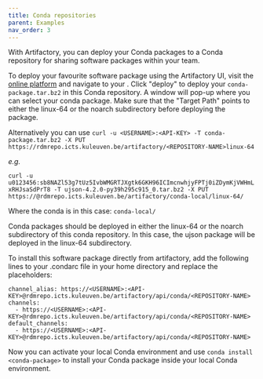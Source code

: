 ```yaml
---
title: Conda repositories
parent: Examples
nav_order: 3
---
```


With Artifactory, you can deploy your Conda packages to a Conda repository for sharing software packages within your team.

To deploy your favourite software package using the Artifactory UI, visit the [online platform](https://rdmrepo.icts.kuleuven.be/ui/login/) and navigate to your <CONDA-REPOSITORY>. Click "deploy" to deploy your `conda-package.tar.bz2` in this Conda repository. A window will pop-up where you can select your conda package. Make sure that the "Target Path" points to either the linux-64 or the noarch subdirectory before deploying the package. 

Alternatively you can use `curl -u <USERNAME>:<API-KEY> -T conda-package.tar.bz2 -X PUT  https://rdmrepo.icts.kuleuven.be/artifactory/<REPOSITORY-NAME>linux-64` 

*e.g.*

`curl -u u0123456:sb8NAZl53g7tUz5IvbWMGRTJXgtk6GKH96ICImcnwhjyFPTj0iZDymKjVWHmLxRHJsaSdPrT8 -T ujson-4.2.0-py39h295c915_0.tar.bz2 -X PUT https://@rdmrepo.icts.kuleuven.be/artifactory/conda-local/linux-64/`

Where the conda <REPOSITORY-NAME> is in this case: `conda-local/`

Conda packages should be deployed in either the linux-64 or the noarch subdirectory of this conda repository. In this case, the ujson package will be deployed in the linux-64 subdirectory.


To install this software package directly from artifactory, add the following lines to your .condarc file in your home directory and replace the placeholders:

```
channel_alias: https://<USERNAME>:<API-KEY>@rdmrepo.icts.kuleuven.be/artifactory/api/conda/<REPOSITORY-NAME>
channels:
  - https://<USERNAME>:<API-KEY>@rdmrepo.icts.kuleuven.be/artifactory/api/conda/<REPOSITORY-NAME>
default_channels:
  - https://<USERNAME>:<API-KEY>@rdmrepo.icts.kuleuven.be/artifactory/api/conda/<REPOSITORY-NAME>
```
Now you can activate your local Conda environment and use `conda install <conda-package>` to install your Conda package inside your local Conda environment.
  
  
